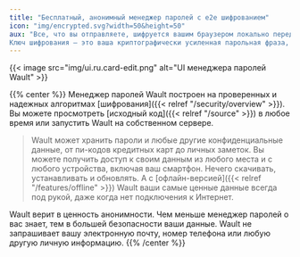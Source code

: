 ```yaml
---
title: "Бесплатный, анонимный менеджер паролей с e2e шифрованием"
icon: "img/encrypted.svg?width=50&height=50"
aux: "Все, что вы отправляете, шифруется вашим браузером локально перед передачей в Wault. 
Ключ шифрования — это ваша криптографически усиленная парольная фраза, известная только вам."
---
```


{{< image src="img/ui.ru.card-edit.png" alt="UI менеджера паролей Wault" >}}

{{% center %}}
Менеджер паролей Wault построен на проверенных и надежных алгоритмах [шифрования]({{< relref "/security/overview" >}}). 
Вы можете просмотреть [исходный код]({{< relref "/source" >}}) в любое время или запустить Wault на собственном сервере.

> Wault может хранить пароли и любые другие конфиденциальные данные, от пи-кодов кредитных карт
> до личных заметок. Вы можете получить доступ к своим данным из любого места и с любого устройства, 
> включая ваш смартфон. Нечего скачивать, устанавливать и обновлять. А с [офлайн-версией]({{< relref "/features/offline" >}}) 
> Wault ваши самые ценные данные всегда под рукой, даже когда нет подключения к Интернет.

Wault верит в ценность анонимности. Чем меньше менеджер паролей о вас знает, тем в большей 
безопасности ваши данные. Wault не запрашивает вашу электронную почту, номер телефона или любую 
другую личную информацию.
{{% /center %}}
